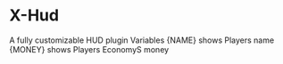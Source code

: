 # X-Hud
A fully customizable HUD plugin
Variables
{NAME} shows Players name
{MONEY} shows Players EconomyS money
